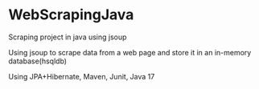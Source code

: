 # WebScrapingJava
Scraping project in java using jsoup

Using jsoup to scrape data from a web page and store it in an in-memory database(hsqldb)

Using JPA+Hibernate, Maven, Junit, Java 17

